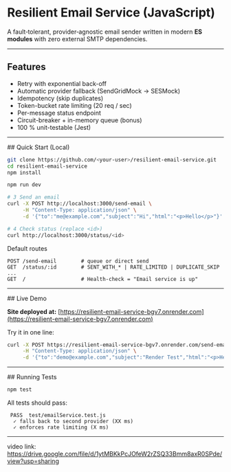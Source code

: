 # Resilient Email Service (JavaScript)

A fault‑tolerant, provider‑agnostic email sender written in modern **ES modules** with zero external SMTP dependencies.

---

## Features
* Retry with exponential back-off
* Automatic provider fallback (SendGridMock → SESMock)
* Idempotency (skip duplicates)
* Token-bucket rate limiting (20 req / sec)
* Per-message status endpoint
* Circuit-breaker + in-memory queue (bonus)
* 100 % unit-testable (Jest)
---

## Quick Start (Local)

```bash
git clone https://github.com/<your-user>/resilient-email-service.git
cd resilient-email-service
npm install

npm run dev

# 3 Send an email
curl -X POST http://localhost:3000/send-email \
     -H "Content-Type: application/json" \
     -d '{"to":"me@example.com","subject":"Hi","html":"<p>Hello</p>"}'

# 4 Check status (replace <id>)
curl http://localhost:3000/status/<id>
```

Default routes

```
POST /send-email        # queue or direct send
GET  /status/:id        # SENT_WITH_* | RATE_LIMITED | DUPLICATE_SKIP ...
GET  /                  # Health‑check = "Email service is up"
```

---

## Live Demo

**Site deployed at:** [https://resilient-email-service-bgv7.onrender.com](https://resilient-email-service-bgv7.onrender.com)

Try it in one line:

```bash
curl -X POST https://resilient-email-service-bgv7.onrender.com/send-email \
     -H "Content-Type: application/json" \
     -d '{"to":"demo@example.com","subject":"Render Test","html":"<p>Hello</p>"}'
```

---

## Running Tests

```bash
npm test
```

All tests should pass:

```
 PASS  test/emailService.test.js
  ✓ falls back to second provider (XX ms)
  ✓ enforces rate limiting (X ms)
```
---
video link: https://drive.google.com/file/d/1ytMBKkPcJOfeW2rZSQ33Bmm8axR0SPde/view?usp=sharing
